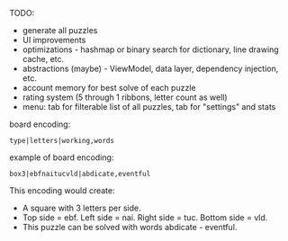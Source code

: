 TODO:

- generate all puzzles
- UI improvements
- optimizations - hashmap or binary search for dictionary, line drawing cache, etc.
- abstractions (maybe) - ViewModel, data layer, dependency injection, etc.
- account memory for best solve of each puzzle
- rating system (5 through 1 ribbons, letter count as well)
- menu: tab for filterable list of all puzzles, tab for "settings" and stats

board encoding:

```
type|letters|working,words
```

example of board encoding:

```
box3|ebfnaitucvld|abdicate,eventful
```

This encoding would create:
- A square with 3 letters per side.
- Top side = ebf. Left side = nai. Right side = tuc. Bottom side = vld.
- This puzzle can be solved with words abdicate - eventful.
